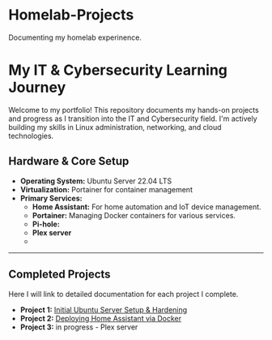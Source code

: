 # Homelab-Projects
Documenting my homelab experinence.

# My IT & Cybersecurity Learning Journey

Welcome to my portfolio! This repository documents my hands-on projects and progress as I transition into the IT and Cybersecurity field. I'm actively building my skills in Linux administration, networking, and cloud technologies.

## Hardware & Core Setup

* **Operating System:** Ubuntu Server 22.04 LTS
* **Virtualization:** Portainer for container management
* **Primary Services:**
    * **Home Assistant:** For home automation and IoT device management.
    * **Portainer:** Managing Docker containers for various services.
    * **Pi-hole:**
    * **Plex server**
    * 

---

## Completed Projects

Here I will link to detailed documentation for each project I complete.

* **Project 1:** [Initial Ubuntu Server Setup & Hardening](./projects/ubuntu-setup/README.md)
* **Project 2:** [Deploying Home Assistant via Docker](./projects/home-assistant-deploy/README.md)
* **Project 3:** in progress - Plex server
